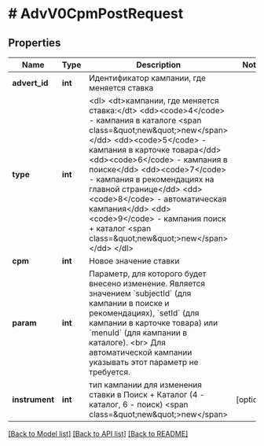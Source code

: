 # # AdvV0CpmPostRequest

## Properties

Name | Type | Description | Notes
------------ | ------------- | ------------- | -------------
**advert_id** | **int** | Идентификатор кампании, где меняется ставка |
**type** | **int** | &lt;dl&gt; &lt;dt&gt;кампании, где меняется ставка:&lt;/dt&gt; &lt;dd&gt;&lt;code&gt;4&lt;/code&gt; - кампания в каталоге &lt;span class&#x3D;\&quot;new\&quot;&gt;new&lt;/span&gt;&lt;/dd&gt;  &lt;dd&gt;&lt;code&gt;5&lt;/code&gt; - кампания в карточке товара&lt;/dd&gt; &lt;dd&gt;&lt;code&gt;6&lt;/code&gt; - кампания в поиске&lt;/dd&gt; &lt;dd&gt;&lt;code&gt;7&lt;/code&gt; - кампания в рекомендациях на главной странице&lt;/dd&gt; &lt;dd&gt;&lt;code&gt;8&lt;/code&gt; - автоматическая кампания&lt;/dd&gt; &lt;dd&gt;&lt;code&gt;9&lt;/code&gt; - кампания поиск + каталог &lt;span class&#x3D;\&quot;new\&quot;&gt;new&lt;/span&gt;&lt;/dd&gt; &lt;/dl&gt; |
**cpm** | **int** | Новое значение ставки |
**param** | **int** | Параметр, для которого будет внесено изменение. Является значением &#x60;subjectId&#x60; (для кампании в поиске и рекомендациях), &#x60;setId&#x60; (для кампании в карточке товара) или &#x60;menuId&#x60; (для кампании в каталоге).  &lt;br&gt; Для автоматической кампании указывать этот параметр не требуется. |
**instrument** | **int** | тип кампании для изменения ставки в Поиск + Каталог (4 - каталог, 6 - поиск) &lt;span class&#x3D;\&quot;new\&quot;&gt;new&lt;/span&gt; | [optional]

[[Back to Model list]](../../README.md#models) [[Back to API list]](../../README.md#endpoints) [[Back to README]](../../README.md)
